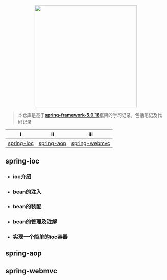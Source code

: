 <p align="center">
  <img width="320" src="https://github.com/calebman/spring-note/blob/master/images/spring-note.svg">
</p>

> 本仓库是基于[**spring-framework-5.0.18**](https://github.com/spring-projects/spring-framework/tree/5.0.x)框架的学习记录，包括笔记及代码记录

| Ⅰ                         | Ⅱ                         | Ⅲ                               |
| ------------------------- | ------------------------- | ------------------------------- |
| [spring-ioc](#spring-ioc) | [spring-aop](#spring-aop) | [spring-webmvc](#spring-webmvc) |

## spring-ioc

- ### ioc介绍

- ### bean的注入

- ### bean的装配

- ### bean的管理及注解

- ### 实现一个简单的ioc容器

## spring-aop

## spring-webmvc